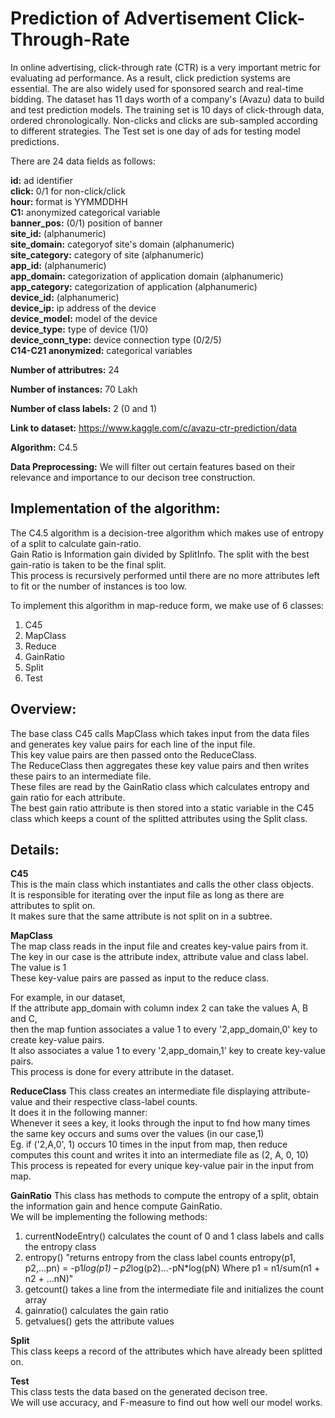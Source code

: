 # Prediction of Advertisement Click-Through-Rate

In online advertising, click-through rate (CTR) is a very important metric for evaluating ad performance. As a result, click prediction systems are essential. The are also widely used for sponsored search and real-time bidding. The dataset has 11 days worth of a company's (Avazu) data to build and test prediction models. 
The training set is 10 days of click-through data, ordered chronologically. Non-clicks and clicks are sub-sampled according to different strategies. 
The Test set is one day of ads for testing model predictions. 

There are 24 data fields as follows:		
		
**id:**	ad identifier	</br>
**click:**	0/1 for non-click/click	</br>
**hour:** 	format is YYMMDDHH	</br>
**C1:**	 anonymized categorical variable	</br>
**banner_pos:**	 (0/1) position of banner	</br>
**site_id:**	 (alphanumeric)	</br>
**site_domain:** 	categoryof site's domain (alphanumeric)	</br>
**site_category:**	category of site (alphanumeric)	</br>
**app_id:**	(alphanumeric)	</br>
**app_domain:**	categorization of application domain (alphanumeric)	</br>
**app_category:** 	categorization of application (alphanumeric)	</br>
**device_id:**	(alphanumeric)	</br>
**device_ip:**	ip address of the device	</br>
**device_model:**	model of the device	</br>
**device_type:**	type of device (1/0)	</br>
**device_conn_type:**	device connection type (0/2/5)	</br>
**C14-C21	anonymized:** categorical variables	</br>
		
**Number of attributres:**	24	
		
**Number of instances:**	70 Lakh	
		
**Number of class labels:**	2	 (0 and 1)
		
**Link to dataset:**	https://www.kaggle.com/c/avazu-ctr-prediction/data	
		
**Algorithm:**	C4.5	
		
**Data Preprocessing:**	We will filter out certain features based on their relevance and importance to our decison tree construction.	
		
## Implementation of the algorithm:		
		
The C4.5 algorithm is a decision-tree algorithm which makes use of entropy of  a split to calculate gain-ratio.		
Gain Ratio is Information gain divided by SplitInfo. The split with the best gain-ratio is taken to be the final split.		
This process is recursively performed until there are no more attributes left to fit or the number of instances is too low.		
		
To implement this algorithm in map-reduce form, we make use of 6 classes:		
1. C45		
2. MapClass		
3. Reduce		
4. GainRatio		
5. Split		
6. Test		
		
## Overview:		
		
The base class C45 calls MapClass which takes input from the data files and generates key value pairs for each line of the input file.		
This key value pairs are then passed onto the ReduceClass.		
The ReduceClass then aggregates these key value pairs and then writes  these pairs to an intermediate file.		
These files are read by the GainRatio class which calculates entropy and gain ratio for each attribute.		
The best gain ratio attribute is then stored into a static variable in the C45 class which keeps a count of the splitted attributes using the Split class.		
		
## Details:		
		
**C45**		
This is the  main class which instantiates and calls the other class objects.		
It is responsible for iterating over the input file as long as there are attributes to split on.		
It makes sure that the same attribute is not split on in a subtree.		
		
**MapClass**		
The map class reads in the input file and creates key-value pairs from it.		
The key in our case is the attribute index, attribute value and class label.		
The value is 1		
These key-value pairs are passed as input to the reduce class.		
		
For example, in our dataset,		
If the attribute app_domain with column index 2 can take the values A, B and C,		
then the map funtion associates a value 1 to every '2,app_domain,0'  key to create key-value pairs.		
It also associates a value 1 to every '2,app_domain,1'  key to create key-value pairs.		
This process is done for every attribute in the dataset.		
		
**ReduceClass**
This class creates an intermediate file displaying attribute-value and their respective class-label counts.		
It does it in the following manner:		
Whenever it sees a key, it looks through the input to fnd how many times the same key occurs and sums over the values (in our case,1)		
Eg. if ('2,A,0', 1) occurs 10 times in the input from map, then reduce computes this count and writes it into an intermediate file as (2, A, 0, 10)		
This process is repeated for every unique key-value pair in the input from map.		
		
**GainRatio**
This class has methods to compute the entropy of a split, obtain the information gain and hence compute GainRatio.		
We will be implementing the following methods:		
		
1. currentNodeEntry()	calculates the count of 0 and 1 class labels and calls the entropy class	
2. entropy()	"returns entropy from the class label counts
entropy(p1, p2,...pn) = -p1*log(p1) – p2*log(p2)...-pN*log(pN)
Where p1 = n1/sum(n1 + n2 + ...nN)"	
3. getcount()	takes a line from the intermediate file and initializes the count array	
4. gainratio()	calculates the gain ratio	
5. getvalues()	gets the attribute values 	
		
**Split**		
This class keeps a record of the attributes which have already been splitted on.		
		
**Test**		
This class tests the data based on the generated decison tree. 		
We will use accuracy, and F-measure to find out how well our model works.		
